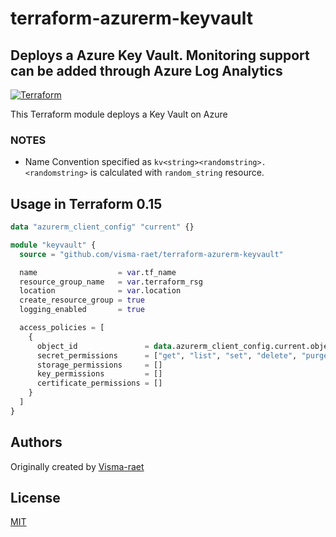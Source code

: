 # terraform-azurerm-keyvault

## Deploys a Azure Key Vault. Monitoring support can be added through Azure Log Analytics

[![Terraform](https://github.com/visma-raet/terraform-azurerm-keyvault/actions/workflows/terraform.yml/badge.svg)](https://github.com/visma-raet/terraform-azurerm-keyvault/actions/workflows/terraform.yml)

This Terraform module deploys a Key Vault on Azure

### NOTES

* Name Convention specified as `kv<string><randomstring>. <randomstring>` is calculated with `random_string` resource.

## Usage in Terraform 0.15

```terraform
data "azurerm_client_config" "current" {}

module "keyvault" {
  source = "github.com/visma-raet/terraform-azurerm-keyvault"

  name                  = var.tf_name
  resource_group_name   = var.terraform_rsg
  location              = var.location
  create_resource_group = true
  logging_enabled       = true

  access_policies = [
    {
      object_id               = data.azurerm_client_config.current.object_id
      secret_permissions      = ["get", "list", "set", "delete", "purge", "restore"]
      storage_permissions     = []
      key_permissions         = []
      certificate_permissions = []
    }
  ]
}
```

## Authors

Originally created by [Visma-raet](http://github.com/visma-raet)

## License

[MIT](LICENSE)
